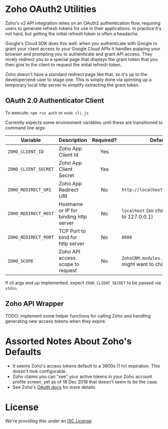 # Zoho OAuth2 Utilities

Zoho's v2 API integration relies on an OAuth2 authentication flow, requiring users to generate refresh tokens for use in their applications. In practice it's not hard, but getting the initial refresh token is often a headache.

Google's Cloud SDK does this well: when you authenticate with Google to grant your client access to your Google Cloud APIs it handles popping your browser and prompting you to authenticate and grant API access. They nicely redirect you to a special page that displays the grant token that you then give to the client to request the initial refresh token.

Zoho doesn't have a standard redirect page like that, so it's up to the developer/end-user to stage one. This is simply done via spinning up a temporary local http server to simplify extracting the grant token.

## OAuth 2.0 Authenticator Client
To execute: `npm run auth` or `node cli.js`

Currently expects some environment variables until these are transitioned to command line args:

| Variable             | Description                            | Required? | Default Value                                                      |
|----------------------|----------------------------------------|:---------:|--------------------------------------------------------------------|
| `ZOHO_CLIENT_ID`     | Zoho App Client Id                     |    Yes    |                                                                    |
| `ZOHO_CLIENT_SECRET` | Zoho App Client Secret                 |    Yes    |                                                                    |
| `ZOHO_REDIRECT_URI`  | Zoho App Redirect URI                  |     No    | `http://localhost:8888/zoho/callback`                              |
| `ZOHO_REDIRECT_HOST` | Hostname or IP for binding http server |     No    | `localhost` (so chances are this binds to 127.0.0.1)               |
| `ZOHO_REDIRECT_PORT` | TCP Port to bind for http server       |     No    | `8888`                                                             |
| `ZOHO_SCOPE`         | Zoho API access scope to request       |     No    | `ZohoCRM.modules.Leads.CREATE` (you might want to change this)     |

If cli args end up implemented, expect `ZOHO_CLIENT_SECRET` to be passed via `stdin`.

## Zoho API Wrapper
TODO: implement some helper functions for calling Zoho and handling generating new access tokens when they expire.

# Assorted Notes About Zoho's Defaults
* It seems Zoho's access tokens default to a 3600s (1 hr) expiration. This doesn't look configurable.
* Zoho claims you can "see" your active tokens in your Zoho account profile screen, yet as of 18 Dec 2018 that doesn't seem to be the case.
* See Zoho's [OAuth docs](https://www.zoho.com/crm/help/api/v2/#oauth-request) for more details.

# License
We're providing this under an [ISC License](./LICENSE)
